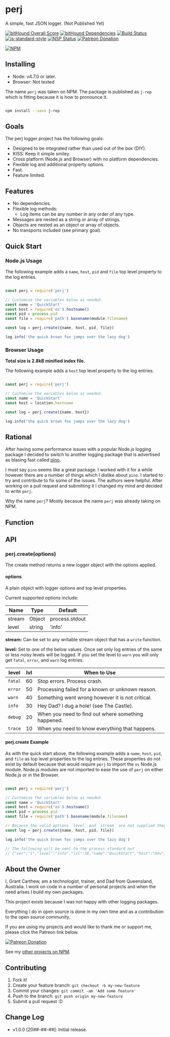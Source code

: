 # perj

A simple, fast JSON logger. (Not Published Yet)

[![bitHound Overall Score][bithound-overall-image]][bithound-overall-url]
[![bitHound Dependencies][bithound-dep-image]][bithound-dep-url]
[![Build Status][travisci-image]][travisci-url]
[![js-standard-style][js-standard-image]][js-standard-url]
[![NSP Status][nsp-image]][nsp-url]
[![Patreon Donation][patreon-image]][patreon-url]

[![NPM][nodei-npm-image]][nodei-npm-url]


## Installing

* Node: v4.7.0 or later.
* Browser: Not tested

The name `perj` was taken on NPM. The package is published as `j-rep` which is fitting because it is how to pronounce it.

```sh

npm install --save j-rep

```
## Goals

The perj logger project has the following goals:

* Designed to be integrated rather than used out of the box (DIY).
* KISS: Keep it simple smiley.
* Cross platform (Node.js and Browser) with no platform dependencies.
* Flexible log and additional property options.
* Fast.
* Feature limited.

## Features

* No dependencies.
* Flexible log methods:
  * Log items can be any number in any order of any type.
* Messages are nested as a string or array of strings.
* Objects are nested as an object or array of objects.
* No transports included (see primary goal).

## Quick Start

### Node.js Usage

The following example adds a `name`, `host`, `pid` and `file` top level property to the log entries.

```js

const perj = require('perj')

// Customise the variables below as needed.
const name = 'QuickStart'
const host = require('os').hostname()
const pid = process.pid
const file = require('path').basename(module.filename)

const log = perj.create({name, host, pid, file})

log.info('the quick brown fox jumps over the lazy dog')

```

### Browser Usage

__Total size is 2.8kB minified index file.__

The following example adds a `host` top level property to the log entries.

```js

const perj = require('perj')

// Customise the variables below as needed.
const name = 'QuickStart'
const host = location.hostname

const log = perj.create({name, host})

log.info('the quick brown fox jumps over the lazy dog')

```


## Rational

After having some performance issues with a popular Node.js logging package I decided to switch to another logging package that is advertised as blasing fast called [pino][pino-url].

I must say `pino` seems like a great package. I worked with it for a while however there are a number of things which I dislike about `pino`. I started to try and contribute to fix some of the issues. The authors were helpful. After working on a pull request and submitting it I changed my mind and decided to write `perj`.

Why the name `perj`? Mostly becasue the name `perj` was already taking on NPM.

## Function



## API

### perj.create(options)

The create method returns a new logger object with the options applied.

#### options

A plain object with logger options and top level properties.

Current supported options include:

| Name   | Type   | Default        |
|--------|--------|----------------|
| stream | Object | process.stdout |
| level  | string | 'info'         |

__stream:__ Can be set to any writable stream object that has a `write` function.

__level:__ Set to one of the below values. Once set only log entries of the same or less noisy levels will be logged. If you set the level to `warn` you will only get `fatal`, `error`, and `warn` log entries.

| level   | lvl | When to Use                                         |
|---------|-----|-----------------------------------------------------|
| `fatal` | 60  | Stop errors. Process crash.                         |
| `error` | 50  | Processing failed for a known or unknown reason.    |
| `warn`  | 40  | Something went wrong however it is not critical.    |
| `info`  | 30  | Hey Dad? I dug a hole! (see The Castle).            |
| `debug` | 20  | When you need to find out where something happened. |
| `trace` | 10  | When you need to know everything that happens.      |


#### perj.create Example

As with the quick start above, the following example adds a `name`, `host`, `pid`, and `file` as top level properties to the log entries. These properties do not exist by default because that would require `perj` to import the `os` Node.js module. Node.js modules are not imported to ease the use of `perj` on either Node.js or in the Browser.

```js

const perj = require('perj')

// Customise the variables below as needed.
const name = 'QuickStart'
const host = require('os').hostname()
const pid = process.pid
const file = require('path').basename(module.filename)

// Because the valid options `level` and `stream` are not supplied they are set to the defaults.
const log = perj.create({name, host, pid, file})

log.info('the quick brown fox jumps over the lazy dog')

// The following will be sent to the process standard out
// {"ver":"1","level":"info","lvl":30,"name":"QuickStart","host":"Dev","pid":"5009","file":"example.js","time":1524902250052,"msg":"the quick brown fox jumps over the lazy dog","data":""}

```

## About the Owner

I, Grant Carthew, am a technologist, trainer, and Dad from Queensland, Australia. I work on code in a number of personal projects and when the need arises I build my own packages.

This project exists because I was not happy with other logging packages.

Everything I do in open source is done in my own time and as a contribution to the open source community.

If you are using my projects and would like to thank me or support me, please click the Patreon link below.

[![Patreon Donation][patreon-image]][patreon-url]

See my [other projects on NPM](https://www.npmjs.com/~grantcarthew).

## Contributing

1.  Fork it!
2.  Create your feature branch: `git checkout -b my-new-feature`
3.  Commit your changes: `git commit -am 'Add some feature'`
4.  Push to the branch: `git push origin my-new-feature`
5.  Submit a pull request :D

## Change Log

- v1.0.0 [20##-##-##]: Initial release. 

[bithound-overall-image]: https://www.bithound.io/github/grantcarthew/#####################/badges/score.svg
[bithound-overall-url]: https://www.bithound.io/github/grantcarthew/#####################
[bithound-dep-image]: https://www.bithound.io/github/grantcarthew/#####################/badges/dependencies.svg
[bithound-dep-url]: https://www.bithound.io/github/grantcarthew/#####################/master/dependencies/npm
[travisci-image]: https://travis-ci.org/grantcarthew/#####################.svg?branch=master
[travisci-url]: https://travis-ci.org/grantcarthew/#####################
[js-standard-image]: https://img.shields.io/badge/code%20style-standard-brightgreen.svg
[js-standard-url]: http://standardjs.com/
[bithound-code-image]: https://www.bithound.io/github/grantcarthew/#####################/badges/code.svg
[bithound-code-url]: https://www.bithound.io/github/grantcarthew/#####################
[nsp-image]: https://nodesecurity.io/orgs/openjs/projects/######################/badge
[nsp-url]: https://nodesecurity.io/orgs/openjs/projects/#######################
[patreon-image]: https://img.shields.io/badge/patreon-donate-yellow.svg
[patreon-url]: https://www.patreon.com/grantcarthew
[nodei-npm-image]: https://nodei.co/npm/####################.png?downloads=true&downloadRank=true&stars=true
[nodei-npm-url]: https://nodei.co/npm/#####################/
[pino-url]: https://www.npmjs.com/package/pino
